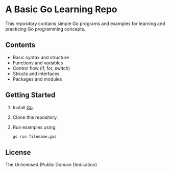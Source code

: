 # A Basic Go Learning Repo

This repository contains simple Go programs and examples for learning and practicing Go programming concepts.

## Contents

- Basic syntax and structure
- Functions and variables
- Control flow (if, for, switch)
- Structs and interfaces
- Packages and modules

## Getting Started

1. Install [Go](https://golang.org/dl/).
2. Clone this repository.
3. Run examples using:

    ```sh
    go run filename.gos
    ```

## License

The Unlicensed (Public Domain Dedication)